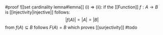 #proof 
![[set cardinality lemna#lemna]] (i) $\Rightarrow$ (ii): if the [[Function]] $f:A\to B$ is [[injectivity|injective]] follows: $$|f(A)|=|A|=|B|$$ from $f(A) \subseteq B$ follows $F(A) = B$ which proves [[surjectivity]] 
#todo 
